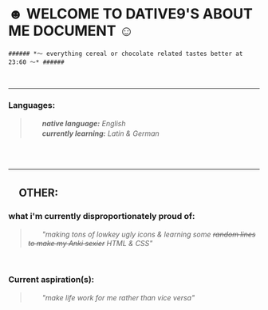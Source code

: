  # ☻ WELCOME TO DATIVE9'S ABOUT ME DOCUMENT ☺︎ #


    ###### *〜 everything cereal or chocolate related tastes better at 23:60 〜* ######

<br>


<hr>

### **Languages:** ### 

> <i> 　　**native language:** English
<br> 　　**currently learning:** Latin & German </i>


<br>



<br>

<hr>

## 　OTHER: ##


### **what i'm currently disproportionately proud of:** ### 

> <i> 　　"making tons of lowkey ugly icons & learning some <s>random lines to make my Anki sexier</s> HTML & CSS" </i>


<br>


### **Current aspiration(s):** ### 

> <i> 　　"make life work for me rather than vice versa" </i>



<!---
dative9/dative9 is a ✨ special ✨ repository because its `README.md` (this file) appears on your GitHub profile.
You can click the Preview link to take a look at your changes.
--->
